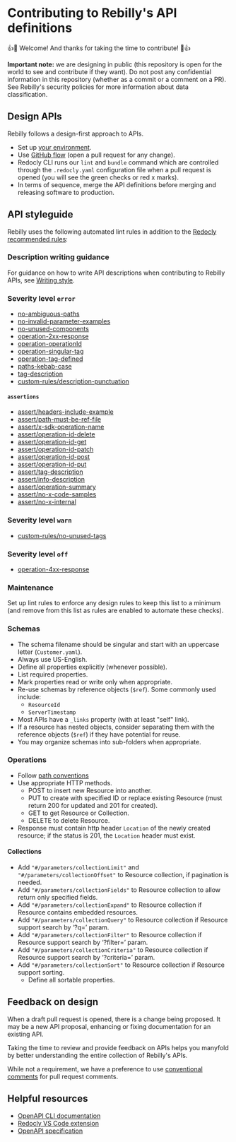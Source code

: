 # Contributing to Rebilly's API definitions

👍🎉 Welcome! And thanks for taking the time to contribute! 🎉👍

**Important note:** we are designing in public (this repository is open for the world to see and contribute if they want). Do not post any confidential information in this repository (whether as a commit or a comment on a PR). See Rebilly's security policies for more information about data classification.

## Design APIs

Rebilly follows a design-first approach to APIs.

- Set up [your environment](./README.md#environment-setup).
- Use [GitHub flow](https://docs.github.com/en/get-started/quickstart/github-flow) (open a pull request for any change).
- Redocly CLI runs our `lint` and `bundle` command which are controlled through the `.redocly.yaml` configuration file when a pull request is opened (you will see the green checks or red x marks).
- In terms of sequence, merge the API definitions before merging and releasing software to production.

## API styleguide

Rebilly uses the following automated lint rules in addition to the [Redocly recommended rules](https://redocly.com/docs/cli/rules/):

### Description writing guidance

For guidance on how to write API descriptions when contributing to Rebilly APIs, see [Writing style](./WRITING-STYLE.md).

### Severity level `error`

- [no-ambiguous-paths](https://redocly.com/docs/cli/rules/no-ambiguous-paths/)
- [no-invalid-parameter-examples](https://redocly.com/docs/cli/rules/no-invalid-parameter-examples/)
- [no-unused-components](https://redocly.com/docs/cli/rules/no-unused-components/)
- [operation-2xx-response](https://redocly.com/docs/cli/rules/operation-2xx-response/)
- [operation-operationId](https://redocly.com/docs/cli/rules/operation-operationId/)
- [operation-singular-tag](https://redocly.com/docs/cli/rules/operation-singular-tag/)
- [operation-tag-defined](https://redocly.com/docs/cli/rules/operation-tag-defined/)
- [paths-kebab-case](https://redocly.com/docs/cli/rules/paths-kebab-case/)
- [tag-description](https://redocly.com/docs/cli/rules/tag-description/)
- [custom-rules/description-punctuation](./plugins/rules/description-punctuation.js)

#### `assertions`

- [assert/headers-include-example](https://redocly.com/docs/cli/rules/assertions/)
- [assert/path-must-be-ref-file](https://redocly.com/docs/cli/rules/assertions/)
- [assert/x-sdk-operation-name](https://redocly.com/docs/cli/rules/assertions/)
- [assert/operation-id-delete]()
- [assert/operation-id-get]()
- [assert/operation-id-patch]()
- [assert/operation-id-post]()
- [assert/operation-id-put]()
- [assert/tag-description]()
- [assert/info-description]()
- [assert/operation-summary]()
- [assert/no-x-code-samples]()
- [assert/no-x-internal]()

### Severity level `warn`
- [custom-rules/no-unused-tags](./plugins/rules/no-unused-tags.js)

### Severity level `off`
- [operation-4xx-response](https://redocly.com/docs/cli/rules/operation-4xx-response/)

### Maintenance

Set up lint rules to enforce any design rules to keep this list to a minimum (and remove from this list as rules are enabled to automate these checks).

### Schemas

- The schema filename should be singular and start with an uppercase letter (`Customer.yaml`).
- Always use US-English.
- Define all properties explicitly (whenever possible).
- List required properties.
- Mark properties read or write only when appropriate.
- Re-use schemas by reference objects (`$ref`). Some commonly used include:
    - `ResourceId`
    - `ServerTimestamp`
- Most APIs have a `_links` property (with at least "self" link).
- If a resource has nested objects, consider separating them with the reference objects (`$ref`) if they have potential for reuse.
- You may organize schemas into sub-folders when appropriate.

### Operations

- Follow [path conventions](./openapi/paths/README.md)
- Use appropriate HTTP methods.
    - POST to insert new Resource into another.
    - PUT to create with specified ID or replace existing Resource (must return 200 for updated and 201 for created).
    - GET to get Resource or Collection.
    - DELETE to delete Resource.
- Response must contain http header `Location` of the newly created resource; if the status is 201, the `Location` header must exist.

#### Collections

- Add `"#/parameters/collectionLimit"` and `"#/parameters/collectionOffset"` to Resource collection, if pagination is needed.
- Add `"#/parameters/collectionFields"` to Resource collection to allow return only specified fields.
- Add `"#/parameters/collectionExpand"` to Resource collection if Resource contains embedded resources.
- Add `"#/parameters/collectionQuery"` to Resource collection if Resource support search by ‘?q=’ param.
- Add `"#/parameters/collectionFilter"` to Resource collection if Resource support search by ‘?filter=’ param.
- Add `"#/parameters/collectionCriteria"` to Resource collection if Resource support search by ‘?criteria=’ param.
- Add `"#/parameters/collectionSort"` to Resource collection if Resource support sorting.
    - Define all sortable properties.

## Feedback on design

When a draft pull request is opened, there is a change being proposed. It may be a new API proposal, enhancing or fixing documentation for an existing API.

Taking the time to review and provide feedback on APIs helps you manyfold by better understanding the entire collection of Rebilly's APIs.

While not a requirement, we have a preference to use [conventional comments](https://conventionalcomments.org/) for pull request comments.

## Helpful resources

- [OpenAPI CLI documentation](https://redoc.ly/docs/cli/)
- [Redocly VS Code extension](https://marketplace.visualstudio.com/items?itemName=Redocly.openapi-vs-code)
- [OpenAPI specification](https://github.com/OAI/OpenAPI-Specification/blob/main/versions/3.0.3.md)
